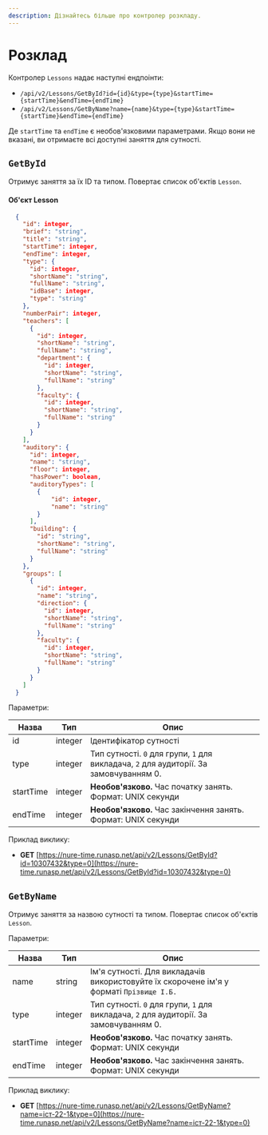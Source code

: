 ```yaml
---
description: Дізнайтесь більше про контролер розкладу.
---
```


# Розклад

Контролер `Lessons` надає наступні ендпоінти:
* `/api/v2/Lessons/GetById?id={id}&type={type}&startTime={startTime}&endTime={endTime}`
* `/api/v2/Lessons/GetByName?name={name}&type={type}&startTime={startTime}&endTime={endTime}`

Де `startTime` та `endTime` є необов'язковими параметрами. Якщо вони не вказані, ви отримаєте всі доступні заняття для сутності.


## `GetById`
Отримує заняття за їх ID та типом. Повертає список об'єктів `Lesson`.

#### Об'єкт Lesson
```json
  {
    "id": integer,
    "brief": "string",
    "title": "string",
    "startTime": integer,
    "endTime": integer,
    "type": {
      "id": integer,
      "shortName": "string",
      "fullName": "string",
      "idBase": integer,
      "type": "string"
    },
    "numberPair": integer,
    "teachers": [
      {
        "id": integer,
        "shortName": "string",
        "fullName": "string",
        "department": {
          "id": integer,
          "shortName": "string",
          "fullName": "string"
        },
        "faculty": {
          "id": integer,
          "shortName": "string",
          "fullName": "string"
        }
      }
    ],
    "auditory": {
      "id": integer,
      "name": "string",
      "floor": integer,
      "hasPower": boolean,
      "auditoryTypes": [
        {
            "id": integer,
            "name": "string"
        }
      ],
      "building": {
        "id": "string",
        "shortName": "string",
        "fullName": "string"
      }
    },
    "groups": [
      {
        "id": integer,
        "name": "string",
        "direction": {
          "id": integer,
          "shortName": "string",
          "fullName": "string"
        },
        "faculty": {
          "id": integer,
          "shortName": "string",
          "fullName": "string"
        }
      }
    ]
  }
```

Параметри:

| Назва     | Тип    | Опис                                                                                   |
|-----------|--------|----------------------------------------------------------------------------------------|
| id        | integer| Ідентифікатор сутності                                                                 |
| type      | integer| Тип сутності. `0` для групи, `1` для викладача, `2` для аудиторії. За замовчуванням 0. |
| startTime | integer| **Необов'язково.** Час початку занять. Формат: UNIX секунди                            |
| endTime   | integer| **Необов'язково.** Час закінчення занять. Формат: UNIX секунди                         |

Приклад виклику:

- **GET** [https://nure-time.runasp.net/api/v2/Lessons/GetById?id=10307432&type=0](https://nure-time.runasp.net/api/v2/Lessons/GetById?id=10307432&type=0)

## `GetByName`

Отримує заняття за назвою сутності та типом. Повертає список об'єктів `Lesson`.

Параметри:

| Назва     | Тип    | Опис                                                                                     |
|-----------|--------|------------------------------------------------------------------------------------------|
| name      | string | Ім'я сутності. Для викладачів використовуйте їх скорочене ім'я у форматі `Прізвище І.Б.` |
| type      | integer| Тип сутності. `0` для групи, `1` для викладача, `2` для аудиторії. За замовчуванням 0.   |
| startTime | integer| **Необов'язково.** Час початку занять. Формат: UNIX секунди                              |
| endTime   | integer| **Необов'язково.** Час закінчення занять. Формат: UNIX секунди                           |

Приклад виклику:

- **GET** [https://nure-time.runasp.net/api/v2/Lessons/GetByName?name=іст-22-1&type=0](https://nure-time.runasp.net/api/v2/Lessons/GetByName?name=іст-22-1&type=0)
